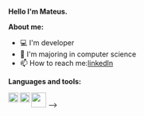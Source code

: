 **Hello I'm Mateus.**



**About me:**
- 💻 I'm developer
- 📝 I'm majoring in computer science
- 📫 How to reach me:[linkedIn](https://www.linkedin.com/in/mateus-santos-973634197/)


**Languages and tools:**


<img align="left" height="20" src="https://github.dev/MateusSantosRPs/MateusSantosRPs/blob/691d4bec23d5a07b67d824d0472524ac58ed460f/imgs/nodejs.png">
<img align="left" height="20" src="https://github.dev/MateusSantosRPs/MateusSantosRPs/blob/691d4bec23d5a07b67d824d0472524ac58ed460f/imgs/javascript.png">
<img height="30" src="https://raw.githubusercontent.com/MateusSantosRPs/MateusSantosRPs/main/images/linux.png">








<!-- ### Oii 👋

<!--
**MateusSantosRPs/MateusSantosRPs** is a ✨ _special_ ✨ repository because its `README.md` (this file) appears on your GitHub profile.

Here are some ideas to get you started:

- 🔭 I’m currently working on ...
- 🌱 I’m currently learning ...
- 👯 I’m looking to collaborate on ...
- 🤔 I’m looking for help with ...
- 💬 Ask me about ...
- 📫 How to reach me: ...
- 😄 Pronouns: ...
- ⚡ Fun fact: ...
--> -->
